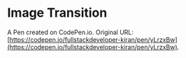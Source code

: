 # Image Transition

A Pen created on CodePen.io. Original URL: [https://codepen.io/fullstackdeveloper-kiran/pen/yLrzxBw](https://codepen.io/fullstackdeveloper-kiran/pen/yLrzxBw).


